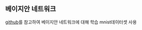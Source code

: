 ## 베이지안 네트워크

[github](https://github.com/JavierAntoran/Bayesian-Neural-Networks/tree/master#bayes-by-backprop-bbp)를 참고하여 베이지안 네트워크에 대해 학습
mnist데이터셋 사용
